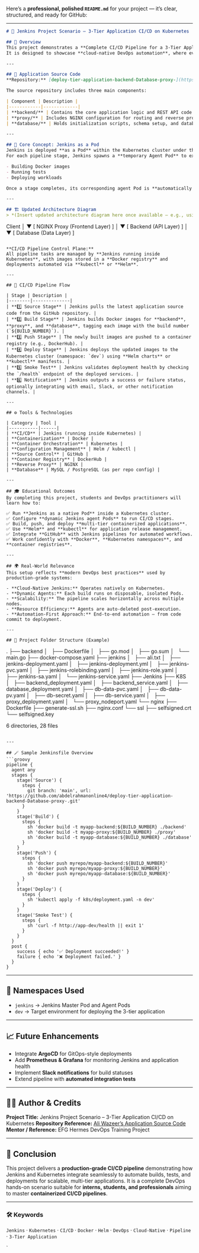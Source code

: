 Here’s a **professional, polished `README.md`** for your project — it’s clear, structured, and ready for GitHub:

---

```markdown
# 🚀 Jenkins Project Scenario – 3-Tier Application CI/CD on Kubernetes

## 📘 Overview
This project demonstrates a **Complete CI/CD Pipeline for a 3-Tier Application** (Backend, Proxy, Database) using **Jenkins running as a Pod on Kubernetes**.  
It is designed to showcase **cloud-native DevOps automation**, where every pipeline stage runs inside dynamically provisioned Jenkins agent Pods.

---

## 📂 Application Source Code
**Repository:** [deploy-tier-application-backend-Database-proxy-](https://github.com/abdelrahmanonline4/deploy-tier-application-backend-Database-proxy-)

The source repository includes three main components:

| Component | Description |
|------------|-------------|
| **backend/** | Contains the core application logic and REST API code. |
| **proxy/** | Includes NGINX configuration for routing and reverse proxying. |
| **database/** | Holds initialization scripts, schema setup, and database seed data. |

---

## 🧩 Core Concept: Jenkins as a Pod
Jenkins is deployed **as a Pod** within the Kubernetes cluster under the **`jenkins` namespace**.  
For each pipeline stage, Jenkins spawns a **temporary Agent Pod** to execute tasks such as:

- Building Docker images  
- Running tests  
- Deploying workloads  

Once a stage completes, its corresponding agent Pod is **automatically deleted**, ensuring an **ephemeral and resource-efficient CI/CD process**.

---

## 🏗️ Updated Architecture Diagram
> *(Insert updated architecture diagram here once available — e.g., using a markdown image link)*

```

Client
│
▼
[ NGINX Proxy (Frontend Layer) ]
│
▼
[ Backend (API Layer) ]
│
▼
[ Database (Data Layer) ]

```

**CI/CD Pipeline Control Plane:**  
All pipeline tasks are managed by **Jenkins running inside Kubernetes**, with images stored in a **Docker registry** and deployments automated via **kubectl** or **Helm**.

---

## 🔁 CI/CD Pipeline Flow

| Stage | Description |
|--------|--------------|
| **1️⃣ Source Stage** | Jenkins pulls the latest application source code from the GitHub repository. |
| **2️⃣ Build Stage** | Jenkins builds Docker images for **backend**, **proxy**, and **database**, tagging each image with the build number (`${BUILD_NUMBER}`). |
| **3️⃣ Push Stage** | The newly built images are pushed to a container registry (e.g., DockerHub). |
| **4️⃣ Deploy Stage** | Jenkins deploys the updated images to the Kubernetes cluster (namespace: `dev`) using **Helm charts** or **kubectl** manifests. |
| **5️⃣ Smoke Test** | Jenkins validates deployment health by checking the `/health` endpoint of the deployed services. |
| **6️⃣ Notification** | Jenkins outputs a success or failure status, optionally integrating with email, Slack, or other notification channels. |

---

## ⚙️ Tools & Technologies

| Category | Tool |
|-----------|------|
| **CI/CD** | Jenkins (running inside Kubernetes) |
| **Containerization** | Docker |
| **Container Orchestration** | Kubernetes |
| **Configuration Management** | Helm / kubectl |
| **Source Control** | GitHub |
| **Container Registry** | DockerHub |
| **Reverse Proxy** | NGINX |
| **Database** | MySQL / PostgreSQL (as per repo config) |

---

## 🎓 Educational Outcomes
By completing this project, students and DevOps practitioners will learn how to:

✅ Run **Jenkins as a native Pod** inside a Kubernetes cluster.  
✅ Configure **dynamic Jenkins agent Pods** to run CI/CD stages.  
✅ Build, push, and deploy **multi-tier containerized applications**.  
✅ Use **Helm** and **kubectl** for application release management.  
✅ Integrate **GitHub** with Jenkins pipelines for automated workflows.  
✅ Work confidently with **Docker**, **Kubernetes namespaces**, and **container registries**.  

---

## 🌍 Real-World Relevance
This setup reflects **modern DevOps best practices** used by production-grade systems:

- **Cloud-Native Jenkins:** Operates natively on Kubernetes.
- **Dynamic Agents:** Each build runs on disposable, isolated Pods.
- **Scalability:** The pipeline scales horizontally across multiple nodes.
- **Resource Efficiency:** Agents are auto-deleted post-execution.
- **Automation-First Approach:** End-to-end automation — from code commit to deployment.

---

## 🧱 Project Folder Structure (Example)
```

.
├── backend
│   ├── Dockerfile
│   ├── go.mod
│   ├── go.sum
│   └── main.go
├── docker-compose.yaml
├── jenkins
│   ├── ali.txt
│   ├── jenkins-deployment.yaml
│   ├── jenkins-deployment.yml
│   ├── jenkins-pvc.yaml
│   ├── jenkins-rolebinding.yaml
│   ├── jenkins-role.yaml
│   ├── jenkins-sa.yaml
│   └── jenkins-service.yaml
├── Jenkins
├── K8S
│   ├── backend_deployment.yaml
│   ├── backend_service.yaml
│   ├── database_deployment.yaml
│   ├── db-data-pvc.yaml
│   ├── db-data-pv.yaml
│   ├── db-secret.yaml
│   ├── db-service.yaml
│   ├── proxy_deployment.yaml
│   └── proxy_nodeport.yaml
└── nginx
    ├── Dockerfile
    ├── generate-ssl.sh
    ├── nginx.conf
    └── ssl
        ├── selfsigned.crt
        └── selfsigned.key

6 directories, 28 files


````

---

## 🪄 Sample Jenkinsfile Overview
```groovy
pipeline {
  agent any
  stages {
    stage('Source') {
      steps {
        git branch: 'main', url: 'https://github.com/abdelrahmanonline4/deploy-tier-application-backend-Database-proxy-.git'
      }
    }
    stage('Build') {
      steps {
        sh 'docker build -t myapp-backend:${BUILD_NUMBER} ./backend'
        sh 'docker build -t myapp-proxy:${BUILD_NUMBER} ./proxy'
        sh 'docker build -t myapp-database:${BUILD_NUMBER} ./database'
      }
    }
    stage('Push') {
      steps {
        sh 'docker push myrepo/myapp-backend:${BUILD_NUMBER}'
        sh 'docker push myrepo/myapp-proxy:${BUILD_NUMBER}'
        sh 'docker push myrepo/myapp-database:${BUILD_NUMBER}'
      }
    }
    stage('Deploy') {
      steps {
        sh 'kubectl apply -f k8s/deployment.yaml -n dev'
      }
    }
    stage('Smoke Test') {
      steps {
        sh 'curl -f http://app-dev/health || exit 1'
      }
    }
  }
  post {
    success { echo '✅ Deployment succeeded!' }
    failure { echo '❌ Deployment failed.' }
  }
}
````

---

## 🧩 Namespaces Used

* `jenkins` → Jenkins Master Pod and Agent Pods
* `dev` → Target environment for deploying the 3-tier application

---

## 📈 Future Enhancements

* Integrate **ArgoCD** for GitOps-style deployments
* Add **Prometheus & Grafana** for monitoring Jenkins and application health
* Implement **Slack notifications** for build statuses
* Extend pipeline with **automated integration tests**

---

## 👨‍💻 Author & Credits

**Project Title:** Jenkins Project Scenario – 3-Tier Application CI/CD on Kubernetes
**Repository Reference:** [Ali Wazeer’s Application Source Code](https://github.com/Uliwazeer/project2/)
**Mentor / Reference:** EFG Hermes DevOps Training Project

---

## 🏁 Conclusion

This project delivers a **production-grade CI/CD pipeline** demonstrating how Jenkins and Kubernetes integrate seamlessly to automate builds, tests, and deployments for scalable, multi-tier applications.
It is a complete DevOps hands-on scenario suitable for **interns, students, and professionals** aiming to master **containerized CI/CD pipelines**.

---

### 🛠️ Keywords

`Jenkins` · `Kubernetes` · `CI/CD` · `Docker` · `Helm` · `DevOps` · `Cloud-Native` · `Pipeline` · `3-Tier Application`

`

